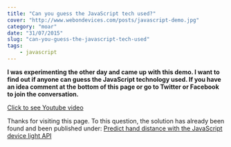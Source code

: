 ```yaml
---
title: "Can you guess the JavaScript tech used?"
cover: "http://www.webondevices.com/posts/javascript-demo.jpg"
category: "moar"
date: "31/07/2015"
slug: "can-you-guess-the-javascript-tech-used"
tags:
    - javascript
---
```


**I was experimenting the other day and came up with this demo. I want to find out if anyone can guess the JavaScript technology used. If you have an idea comment at the bottom of this page or go to Twitter or Facebook to join the conversation.**

<a class="youtube-video" href="https://www.youtube.com/embed/feI18bxVtjY" target="_blank">Click to see Youtube video</a>

Thanks for visiting this page. To this question, the solution has already been found and been published under: [Predict hand distance with the JavaScript device light API](http://www.webondevices.com/predict-hand-distance-with-device-light-javascript-api/)